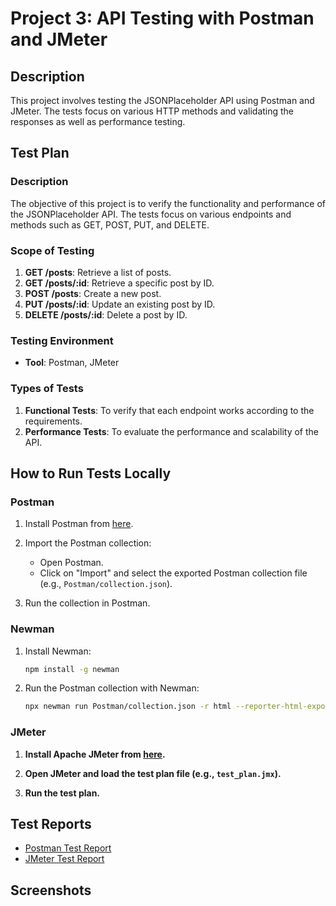 # Project 3: API Testing with Postman and JMeter

## Description
This project involves testing the JSONPlaceholder API using Postman and JMeter. The tests focus on various HTTP methods and validating the responses as well as performance testing.

## Test Plan

### Description
The objective of this project is to verify the functionality and performance of the JSONPlaceholder API. The tests focus on various endpoints and methods such as GET, POST, PUT, and DELETE.

### Scope of Testing

1. **GET /posts**: Retrieve a list of posts.
2. **GET /posts/:id**: Retrieve a specific post by ID.
3. **POST /posts**: Create a new post.
4. **PUT /posts/:id**: Update an existing post by ID.
5. **DELETE /posts/:id**: Delete a post by ID.

### Testing Environment

- **Tool**: Postman, JMeter

### Types of Tests

1. **Functional Tests**: To verify that each endpoint works according to the requirements.
2. **Performance Tests**: To evaluate the performance and scalability of the API.

## How to Run Tests Locally

### Postman

1. Install Postman from [here](https://www.postman.com/downloads/).

2. Import the Postman collection:

   - Open Postman.
   - Click on "Import" and select the exported Postman collection file (e.g., `Postman/collection.json`).

3. Run the collection in Postman.

### Newman

1. Install Newman:

   ```bash
   npm install -g newman
   ```

2. Run the Postman collection with Newman:
   
   ```bash
   npx newman run Postman/collection.json -r html --reporter-html-export reports/postman_test_report.html
   ```

### JMeter

1. **Install Apache JMeter from [here](https://jmeter.apache.org/download_jmeter.cgi).**

2. **Open JMeter and load the test plan file (e.g., `test_plan.jmx`).**

3. **Run the test plan.**

## Test Reports

- [Postman Test Report](reports/postman_test_report.html)
- [JMeter Test Report](reports/jmeter_test_report.html)

## Screenshots
